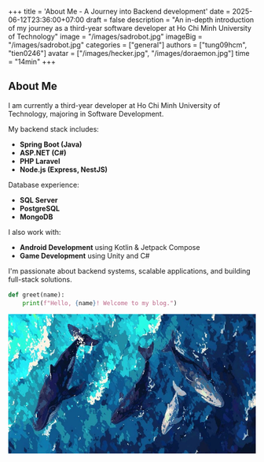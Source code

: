 +++
title = 'About Me - A Journey into Backend development'
date = 2025-06-12T23:36:00+07:00
draft = false
description = "An in-depth introduction of my journey as a third-year software developer at Ho Chi Minh University of Technology"
image = "/images/sadrobot.jpg"
imageBig = "/images/sadrobot.jpg"
categories = ["general"]
authors = ["tung09hcm", "tien0246"]
avatar = ["/images/hecker.jpg", "/images/doraemon.jpg"]
time = "14min"
+++

## About Me

I am currently a third-year developer at Ho Chi Minh University of Technology, majoring in Software Development.

My backend stack includes:
- **Spring Boot (Java)**
- **ASP.NET (C#)**
- **PHP Laravel**
- **Node.js (Express, NestJS)**

Database experience:
- **SQL Server**
- **PostgreSQL**
- **MongoDB**

I also work with:
- **Android Development** using Kotlin & Jetpack Compose
- **Game Development** using Unity and C#

I'm passionate about backend systems, scalable applications, and building full-stack solutions.

```python
def greet(name):
    print(f"Hello, {name}! Welcome to my blog.")
```
![title](/images/whale.jpg)